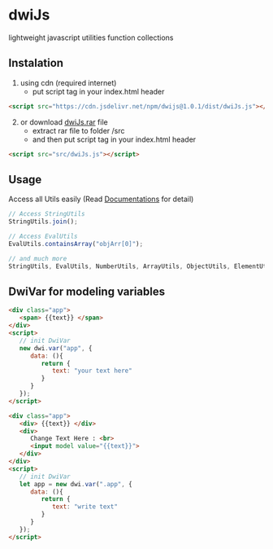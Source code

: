 # dwiJs
lightweight javascript utilities function collections

## Instalation
1. using cdn (required internet)
   - put script tag in your index.html header

```html
<script src="https://cdn.jsdelivr.net/npm/dwijs@1.0.1/dist/dwiJs.js"></script>
```

2. or download [dwiJs.rar](https://github.com/ZiddanDwiPutra/dwijs/blob/main/dwiJs.rar) file
   - extract rar file to folder /src
   - and then put script tag in your index.html header

```html
<script src="src/dwiJs.js"></script>
```

## Usage
Access all Utils easily
(Read [Documentations](https://ziddandwiputra.github.io/dwijs-docs) for detail)

```javascript
// Access StringUtils
StringUtils.join();

// Access EvalUtils
EvalUtils.containsArray("objArr[0]");

// and much more
StringUtils, EvalUtils, NumberUtils, ArrayUtils, ObjectUtils, ElementUtils
```
## DwiVar for modeling variables

```html
<div class="app">
   <span> {{text}} </span>
</div>
<script>
   // init DwiVar 
   new dwi.var("app", {
      data: (){
         return {
            text: "your text here"
         }
      }
   });
</script>
```

```html
<div class="app">
   <div> {{text}} </div>
   <div>
      Change Text Here : <br>
      <input model value="{{text}}"> 
   </div>
</div>
<script>
   // init DwiVar 
   let app = new dwi.var(".app", {
      data: (){
         return {
            text: "write text"
         }
      }
   });
</script>
```
